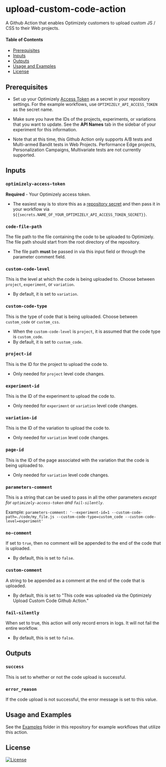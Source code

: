 # upload-custom-code-action
A Github Action that enables Optimizely customers to upload custom JS / CSS to their Web projects.

#### Table of Contents
- [Prerequisites](#prerequisites)
- [Inputs](#inputs)
- [Outputs](#outputs)
- [Usage and Examples](#usage-and-examples)
- [License](#license)

## Prerequisites
* Set up your Optimizely [Access Token](https://docs.developers.optimizely.com/web/docs/rest-api-getting-started#section-2-generate-a-token)
as a secret in your repository settings. For the example workflows, use `OPTIMIZELY_API_ACCESS_TOKEN` as the secret name.

* Make sure you have the IDs of the projects, experiments, or variations that you want to update. See the **API Names**
tab in the sidebar of your experiment for this information.

* Note that at this time, this Github Action only supports A/B tests and Multi-armed Bandit tests in Web Projects.
Performance Edge projects, Personalization Campaigns, Multivariate tests are not currently supported.

## Inputs

### `optimizely-access-token`
**Required** - Your Optimizely access token.
* The easiest way is to store this as a [repository secret](https://docs.github.com/en/free-pro-team@latest/actions/reference/encrypted-secrets)
and then pass it in your workflow via `${{secrets.NAME_OF_YOUR_OPTIMIZELY_API_ACCESS_TOKEN_SECRET}}`.

### `code-file-path`
The file path to the file containing the code to be uploaded to Optimizely. The file path should start from the root
directory of the repository.
* The file path **must** be passed in via this input field or through the parameter comment field.

### `custom-code-level`
This is the level at which the code is being uploaded to. Choose between `project`, `experiment`, or `variation`.
* By default, it is set to `variation`.

### `custom-code-type`
This is the type of code that is being uploaded. Choose between `custom_code` or `custom_css`.
* When the `custom-code-level` is `project`, it is assumed that the code type is `custom_code`.
* By default, it is set to `custom_code`.

### `project-id`
This is the ID for the project to upload the code to.
* Only needed for `project` level code changes.

### `experiment-id`
This is the ID of the experiment to upload the code to.
* Only needed for `experiment` or `variation` level code changes.

### `variation-id`
This is the ID of the variation to upload the code to.
* Only needed for `variation` level code changes.

### `page-id`
This is the ID of the page associated with the variation that the code is being uploaded to.
* Only needed for `variation` level code changes.

### `parameters-comment`
This is a string that can be used to pass in all the other parameters *except for `optimizely-access-token` and `fail-silently`*.

Example: `parameters-comment: '--experiment-id=1 --custom-code-path=./code/my_file.js --custom-code-type=custom_code --custom-code-level=experiment'`

### `no-comment`
If set to `true`, then no comment will be appended to the end of the code that is uploaded.
* By default, this is set to `false`.

### `custom-comment`
A string to be appended as a comment at the end of the code that is uploaded.
* By default, this is set to "This code was uploaded via the Optimizely Upload Custom Code Github Action."

### `fail-silently`
When set to true, this action will only record errors in logs. It will not fail the entire workflow.
* By default, this is set to `false`.

## Outputs

### `success`
This is set to whether or not the code upload is successful.

### `error_reason`
If the code upload is not successful, the error message is set to this value.

## Usage and Examples
See the [Examples](https://github.com/optimizely/upload-custom-code-action/tree/master/examples) folder in this repository for example workflows that utilize this action.

## License
[![License](https://img.shields.io/badge/License-Apache%202.0-blue.svg)](https://opensource.org/licenses/Apache-2.0)
